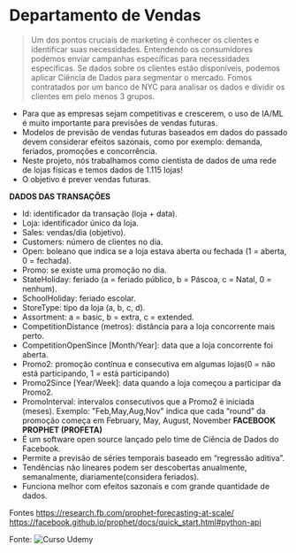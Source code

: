 # Departamento de Vendas

>   Um dos pontos cruciais de marketing é conhecer os clientes e  identificar suas necessidades.
>   Entendendo os consumidores podemos enviar campanhas  específicas para necessidades específicas.
>   Se dados sobre os clientes estão disponíveis, podemos aplicar  Ciência de Dados para segmentar o mercado.
>   Fomos contratados por um banco de NYC para analisar os dados e  dividir os clientes em pelo menos 3 grupos.  
  
-   Para que as empresas sejam competitivas e crescerem, o uso de  IA/ML é muito importante para previsões de vendas futuras.
-   Modelos de previsão de vendas futuras baseados em dados do passado devem considerar efeitos sazonais, como por exemplo: demanda, feriados, promoções e concorrência.
-   Neste projeto, nós trabalhamos como cientista de dados de uma  rede de lojas físicas e temos dados de 1.115 lojas!
-   O objetivo é prever vendas futuras.

**DADOS DAS TRANSAÇÕES**
-   Id: identificador da transação (loja + data).
-   Loja: identificador único da loja.
-   Sales: vendas/dia (objetivo).
-   Customers: número de clientes no dia.
-   Open: boleano que indica se a loja estava aberta ou  fechada (1 = aberta, 0 = fechada).
-   Promo: se existe uma promoção no dia.
-   StateHoliday: feriado (a = feriado público, b = Páscoa, c = Natal, 0 = nenhum).
-   SchoolHoliday: feriado escolar.
-   StoreType: tipo da loja (a, b, c, d).
-   Assortment: a = basic, b = extra, c = extended.
-   CompetitionDistance (metros): distância para a loja  concorrente mais perto.
-   CompetitionOpenSince [Month/Year]: data que a loja concorrente foi aberta.
-   Promo2: promoção contínua e consecutiva em algumas lojas(0 = não está participando, 1 = está participando)
-   Promo2Since [Year/Week]: data quando a loja começou a  participar da Promo2.
-   PromoInterval: intervalos consecutivos que a Promo2 é  iniciada (meses). Exemplo: "Feb,May,Aug,Nov" indica que  cada “round” da promoção começa em
February, May, August, November
**FACEBOOK PROPHET (PROFETA)**
-   É um software open source lançado pelo time de Ciência de Dados do Facebook.
-   Permite a previsão de séries temporais baseado em “regressão  aditiva”.
-   Tendências não lineares podem ser descobertas anualmente,  semanalmente, diariamente(considera feriados).
-   Funciona melhor com efeitos sazonais e com grande quantidade de dados.

Fontes
  https://research.fb.com/prophet-forecasting-at-scale/
  https://facebook.github.io/prophet/docs/quick_start.html#python-api

Fonte: ![Curso Udemy](**https://www.udemy.com/course/ciencia-de-dados-para-empresas-e-negocios**)

